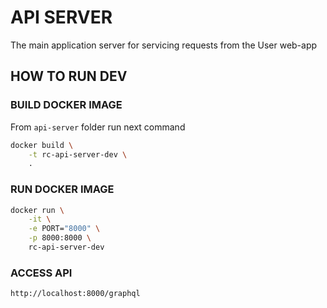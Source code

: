 # API SERVER

The main application server for servicing requests from the User web-app

## HOW TO RUN DEV

### BUILD DOCKER IMAGE

From `api-server` folder run next command

```bash
docker build \
	-t rc-api-server-dev \
	.
```

### RUN DOCKER IMAGE

```bash
docker run \
	-it \
	-e PORT="8000" \
	-p 8000:8000 \
	rc-api-server-dev
```

### ACCESS API

```
http://localhost:8000/graphql
```
